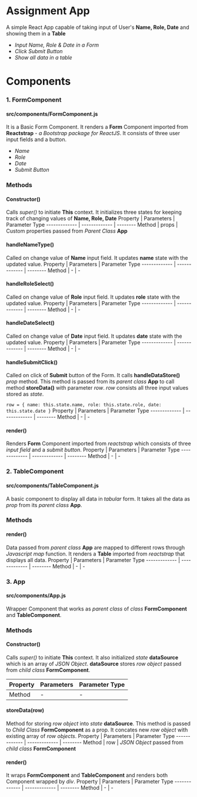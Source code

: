 # Assignment App

A simple React App capable of taking input of User's __Name, Role, Date__ and showing them in a __Table__
  - _Input Name, Role & Date in a Form_
  - _Click Submit Button_
  - _Show all data in a table_

# Components
### 1. FormComponent
#### src/components/FormComponent.js ####

  It is a Basic Form Component. It renders a __Form__ Component imported from __Reactstrap__ - _a Bootstrap package for ReactJS_. It consists of three user input fields and a button. 
  - _Name_
  - _Role_
  - _Date_
  - _Submit Button_
### Methods ###
#### Constructor() ####
Calls _super()_ to initiate __This__ context. It initializes three states for keeping track of changing values of __Name, Role, Date__
Property  | Parameters | Parameter Type
------------- | ------------- | --------
Method  | props | Custom properties passed from _Parent Class_ __App__

#### handleNameType() ####
Called on change value of __Name__ input field. It updates __name__ state with the updated value.
Property  | Parameters | Parameter Type
------------- | ------------- | --------
Method  | - | -


#### handleRoleSelect() ####
Called on change value of __Role__ input field. It updates __role__ state with the updated value.
Property  | Parameters | Parameter Type
------------- | ------------- | --------
Method  | - | -

#### handleDateSelect() ####
Called on change value of __Date__ input field. It updates __date__ state with the updated value.
Property  | Parameters | Parameter Type
------------- | ------------- | --------
Method  | - | -

#### handleSubmitClick() ####
Called on click of __Submit__ button of the Form. It calls __handleDataStore()__ _prop_ method. This method is passed from its _parent class_ __App__ to call method __storeData()__ with parameter _row_. _row_ consists all three input values stored as _state_.

`row = {
            name: this.state.name,
            role: this.state.role,
            date: this.state.date
        }`
Property  | Parameters | Parameter Type
------------- | ------------- | --------
Method  | - | -
#### render() ####
Renders __Form__ Component imported from _reactstrap_ which consists of three _input field_ and a _submit button_.
Property  | Parameters | Parameter Type
------------- | ------------- | --------
Method  | - | -

### 2. TableComponent
#### src/components/TableComponent.js ####
A basic component to display all data in _tabular_ form. It takes all the data as _prop_ from its _parent class_ __App__.

### Methods ###
#### render() ####
Data passed from _parent class_ __App__ are mapped to different rows through _Javascript map_ function. It renders a __Table__ imported from _reactstrap_ that displays all data.
Property  | Parameters | Parameter Type
------------- | ------------- | --------
Method  | - | -

### 3. App
#### src/components/App.js ####
Wrapper Component that works as _parent class_ of _class_ __FormComponent__ and __TableComponent__.

### Methods ###
#### Constructor() ####
Calls _super()_ to initiate __This__ context. It also initialized _state_ __dataSource__ which is an array of _JSON Object_. __dataSource__ stores _row object_ passed from _child class_ __FormComponent__.

Property  | Parameters | Parameter Type
------------- | ------------- | --------
Method  | - | -

#### storeData(row) ####
Method for storing _row object_ into _state_ __dataSource__. This method is passed to _Child Class_ __FormComponent__ as a prop. It concates new _row object_ with existing array of _row objects_.
Property  | Parameters | Parameter Type
------------- | ------------- | --------
Method  | row | _JSON Object_ passed from _child class_ __FormComponent__

#### render() ####
It wraps __FormComponent__ and __TableComponent__ and renders both Component wrapped by _div_.
Property  | Parameters | Parameter Type
------------- | ------------- | --------
Method  | - | -

    
